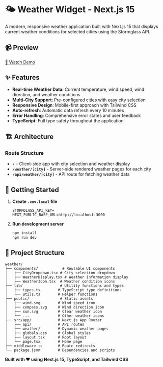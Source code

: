 # 🌤️ Weather Widget - Next.js 15

A modern, responsive weather application built with Next.js 15 that displays current weather conditions for selected cities using the Stormglass API.

## 📹 Preview

[🎥 Watch Demo](https://www.loom.com/share/1714328bc9e24d28a650eea8ed79b4a9)

## ✨ Features

- **Real-time Weather Data**: Current temperature, wind speed, wind direction, and weather conditions
- **Multi-City Support**: Pre-configured cities with easy city selection
- **Responsive Design**: Mobile-first approach with Tailwind CSS
- **Auto-refresh**: Automatic data refresh every 10 minutes
- **Error Handling**: Comprehensive error states and user feedback
- **TypeScript**: Full type safety throughout the application

## 🏗️ Architecture

### Route Structure

- **`/`** - Client-side app with city selection and weather display
- **`/weather/[city]`** - Server-side rendered weather pages for each city
- **`/api/weather/[city]`** - API route for fetching weather data

## 🚀 Getting Started

1. **Create `.env.local` file**

   ```env
   STORMGLASS_API_KEY=
   NEXT_PUBLIC_BASE_URL=http://localhost:3000
   ```

2. **Run development server**

   ```bash
   npm install
   npm run dev
   ```

## 📁 Project Structure

```
weather/
├── components/           # Reusable UI components
│   ├── CityDropdown.tsx # City selection dropdown
│   ├── WeatherDisplay.tsx # Weather information display
│   ├── WeatherIcon.tsx  # Weather condition icons
├── lib/                 # Utility functions and types
│   ├── types.ts        # TypeScript type definitions
│   └── utils.ts        # Helper functions
├── public/              # Static assets
│   ├── wind.svg        # Wind speed icon
│   ├── compass.svg     # Wind direction icon
│   ├── sun.svg         # Clear weather icon
│   └── ...             # Other weather icons
├── src/app/            # Next.js App Router
│   ├── api/            # API routes
│   ├── weather/        # Dynamic weather pages
│   ├── globals.css     # Global styles
│   ├── layout.tsx      # Root layout
│   └── page.tsx        # Home page
├── middleware.ts       # Route redirects
└── package.json        # Dependencies and scripts
```

**Built with ❤️ using Next.js 15, TypeScript, and Tailwind CSS**
